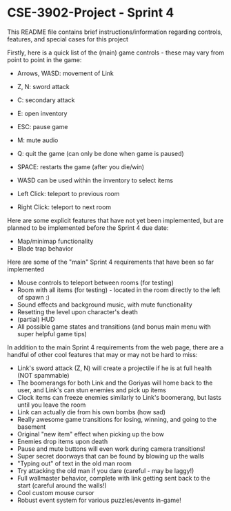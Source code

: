 # CSE-3902-Project - Sprint 4

This README file contains brief instructions/information regarding controls, features, and special cases for this project

Firstly, here is a quick list of the (main) game controls - these may vary from point to point in the game:

- Arrows, WASD: movement of Link
- Z, N: sword attack
- C: secondary attack
- E: open inventory
- ESC: pause game
- M: mute audio
- Q: quit the game (can only be done when game is paused)
- SPACE: restarts the game (after you die/win)
- WASD can be used within the inventory to select items

- Left Click: teleport to previous room
- Right Click: teleport to next room

Here are some explicit features that have not yet been implemented, but are planned to be implemented before the Sprint 4 due date:
- Map/minimap functionality
- Blade trap behavior

Here are some of the "main" Sprint 4 requirements that have been so far implemented
- Mouse controls to teleport between rooms (for testing)
- Room with all items (for testing) - located in the room directly to the left of spawn :)
- Sound effects and background music, with mute functionality
- Resetting the level upon character's death
- (partial) HUD
- All possible game states and transitions (and bonus main menu with super helpful game tips)

In addition to the main Sprint 4 requirements from the web page, there are a handful of other cool features that may or may not be hard to miss:
- Link's sword attack (Z, N) will create a projectile if he is at full health (NOT spammable)
- The boomerangs for both Link and the Goriyas will home back to the user, and Link's can stun enemies and pick up items
- Clock items can freeze enemies similarly to Link's boomerang, but lasts until you leave the room
- Link can actually die from his own bombs (how sad)
- Really awesome game transitions for losing, winning, and going to the basement
- Original "new item" effect when picking up the bow
- Enemies drop items upon death
- Pause and mute buttons will even work during camera transitions!
- Super secret doorways that can be found by blowing up the walls
- "Typing out" of text in the old man room
- Try attacking the old man if you dare (careful - may be laggy!)
- Full wallmaster behavior, complete with link getting sent back to the start (careful around the walls!)
- Cool custom mouse cursor
- Robust event system for various puzzles/events in-game!
